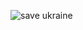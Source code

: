 ![save ukraine](https://img.freepik.com/free-vector/set-ukrainian-elements-with-different-hands-heart-flag-map-ukraine-save-ukraine-concept_642033-4.jpg?w=800)



<!--
**d-rooX/d-rooX** is a ✨ _special_ ✨ repository because its `README.md` (this file) appears on your GitHub profile.

Here are some ideas to get you started:

- 🔭 I’m currently working on ...
- 🌱 I’m currently learning ...
- 👯 I’m looking to collaborate on ...
- 🤔 I’m looking for help with ...
- 💬 Ask me about ...
- 📫 How to reach me: ...
- 😄 Pronouns: ...
- ⚡ Fun fact: ...
-->
